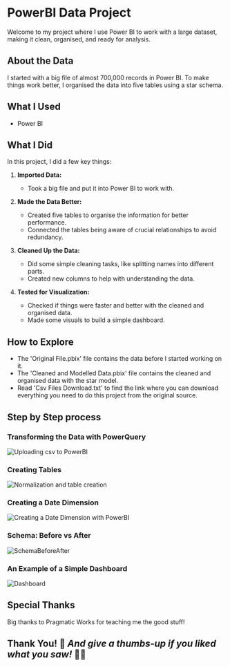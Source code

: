 # PowerBI Data Project

Welcome to my project where I use Power BI to work with a large dataset, making it clean, organised, and ready for analysis.

## About the Data

I started with a big file of almost 700,000 records in Power BI. To make things work better, I organised the data into five tables using a star schema.

## What I Used

- Power BI

## What I Did

In this project, I did a few key things:

1. **Imported Data:**
   - Took a big file and put it into Power BI to work with.

2. **Made the Data Better:**
   - Created five tables to organise the information for better performance.
   - Connected the tables being aware of crucial relationships to avoid redundancy.

3. **Cleaned Up the Data:**
   - Did some simple cleaning tasks, like splitting names into different parts.
   - Created new columns to help with understanding the data.

4. **Tested for Visualization:**
   - Checked if things were faster and better with the cleaned and organised data.
   - Made some visuals to build a simple dashboard.

## How to Explore

- The 'Original File.pbix' file contains the data before I started working on it.
- The 'Cleaned and Modelled Data.pbix' file contains the cleaned and organised data with the star model.
- Read 'Csv Files Download.txt' to find the link where you can download everything you need to do this project from the original source.

## Step by Step process

### Transforming the Data with PowerQuery

![Uploading  csv to PowerBI](https://github.com/giacomo-carta/Data-Modelling-with-PowerBI/assets/153180003/bd5f9cb9-40da-4ccb-bcc5-25f6b583e420)


### Creating Tables

![Normalization and table creation](https://github.com/giacomo-carta/Data-Modelling-with-PowerBI/assets/153180003/18ecf2be-ebc9-434d-8032-29a70f4566f5)

### Creating a Date Dimension

![Creating a Date Dimension with PowerBI](https://github.com/giacomo-carta/Data-Modelling-with-PowerBI/assets/153180003/dbf09386-a0a2-4bcb-9ecb-78fda2fa3fc8)

### Schema: Before vs After 

![SchemaBeforeAfter](https://github.com/giacomo-carta/Data-Modelling-with-PowerBI/assets/153180003/6933eec0-1c68-4432-9385-c74e08e1d469)

### An Example of a Simple Dashboard

![Dashboard](https://github.com/giacomo-carta/Data-Modelling-with-PowerBI/assets/153180003/0a358781-9f48-4d75-a267-845dd4d3ef70)

## Special Thanks

Big thanks to Pragmatic Works for teaching me the good stuff!

## Thank You! 🌟 *And give a thumbs-up if you liked what you saw!* 🚀🎉
